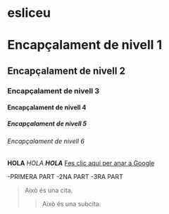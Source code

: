 # esliceu 
# Encapçalament de nivell 1
## Encapçalament de nivell 2
### Encapçalament de nivell 3
#### Encapçalament de nivell 4
##### Encapçalament de nivell 5
###### Encapçalament de nivell 6

**HOLA**
*HOLA*
***HOLA***
[Fes clic aquí per anar a Google](https://www.google.com)


-PRIMERA PART
-2NA PART
-3RA PART



> Això és una cita.
>> Això és una subcita.
